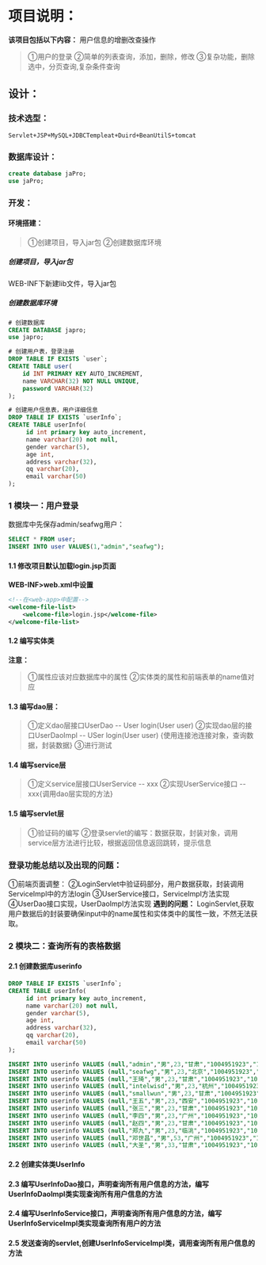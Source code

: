 # 项目说明：
**该项目包括以下内容：**
用户信息的增删改查操作
> ①用户的登录
> ②简单的列表查询，添加，删除，修改
> ③复杂功能，删除选中，分页查询,复杂条件查询

## 设计：
### 技术选型：
`Servlet+JSP+MySQL+JDBCTempleat+Duird+BeanUtilS+tomcat`
### 数据库设计：
```sql
create database jaPro;
use jaPro;
```
### 开发：
#### 环境搭建：
> ①创建项目，导入jar包
> ②创建数据库环境
##### 创建项目，导入jar包
WEB-INF下新建lib文件，导入jar包
##### 创建数据库环境
```sql
# 创建数据库
CREATE DATABASE japro;
use japro;

# 创建用户表，登录注册
DROP TABLE IF EXISTS `user`;
CREATE TABLE user(
    id INT PRIMARY KEY AUTO_INCREMENT,
    name VARCHAR(32) NOT NULL UNIQUE,
    password VARCHAR(32)
);

# 创建用户信息表，用户详细信息
DROP TABLE IF EXISTS `userInfo`;
CREATE TABLE userInfo(
     id int primary key auto_increment,
     name varchar(20) not null,
     gender varchar(5),
     age int,
     address varchar(32),
     qq	varchar(20),
     email varchar(50)
);
```    
### 1 模块一：用户登录
数据库中先保存admin/seafwg用户：
```sql
SELECT * FROM user;
INSERT INTO user VALUES(1,"admin","seafwg");
```
#### 1.1 修改项目默认加载login.jsp页面
**WEB-INF>web.xml中设置**
```xml
<!--在<web-app>中配置-->
<welcome-file-list>
    <welcome-file>login.jsp</welcome-file>
</welcome-file-list>
```
#### 1.2 编写实体类
**注意：**
> ①属性应该对应数据库中的属性
> ②实体类的属性和前端表单的name值对应

#### 1.3 编写dao层：
> ①定义dao层接口UserDao -- User login(User user)
> ②实现dao层的接口UserDaoImpl -- USer login(User user) {使用连接池连接对象，查询数据，封装数据}
> ③进行测试

#### 1.4 编写service层
> ①定义service层接口UserService -- xxx
> ②实现UserService接口 -- xxx{调用dao层实现的方法}

#### 1.5 编写servlet层
> ①验证码的编写
> ②登录servlet的编写：数据获取，封装对象，调用service层方法进行比较，根据返回信息返回跳转，提示信息

### 登录功能总结以及出现的问题： 
①前端页面调整： 
②LoginServlet中验证码部分，用户数据获取，封装调用ServiceImpl中的方法login 
③UserService接口，ServiceImpl方法实现 
④UserDao接口实现，UserDaoImpl方法实现 
**遇到的问题：**
LoginServlet,获取用户数据后的封装要确保input中的name属性和实体类中的属性一致，不然无法获取。


### 2 模块二：查询所有的表格数据
#### 2.1 创建数据库userinfo
```sql
DROP TABLE IF EXISTS `userInfo`;
CREATE TABLE userInfo(
     id int primary key auto_increment,
     name varchar(20) not null,
     gender varchar(5),
     age int,
     address varchar(32),
     qq	varchar(20),
     email varchar(50)
);

INSERT INTO userinfo VALUES (null,"admin","男",23,"甘肃","1004951923","1004951923@qq.com");
INSERT INTO userinfo VALUES (null,"seafwg","男",23,"北京","1004951923","1004951923@qq.com");
INSERT INTO userinfo VALUES (null,"王琦","男",23,"甘肃","1004951923","1004951923@qq.com");
INSERT INTO userinfo VALUES (null,"intelwisd","男",23,"杭州","1004951923","1004951923@qq.com");
INSERT INTO userinfo VALUES (null,"smallwun","男",23,"甘肃","1004951923","1004951923@qq.com");
INSERT INTO userinfo VALUES (null,"王五","男",23,"西安","1004951923","1004951923@qq.com");
INSERT INTO userinfo VALUES (null,"张三","男",23,"甘肃","1004951923","1004951923@qq.com");
INSERT INTO userinfo VALUES (null,"李四","男",23,"广州","1004951923","1004951923@qq.com");
INSERT INTO userinfo VALUES (null,"赵四","男",23,"甘肃","1004951923","1004951923@qq.com");
INSERT INTO userinfo VALUES (null,"郑九","男",23,"临洮","1004951923","1004951923@qq.com");
INSERT INTO userinfo VALUES (null,"邓世昌","男",53,"广州","1004951923","1004951923@qq.com");
INSERT INTO userinfo VALUES (null,"大圣","男",33,"甘肃","1004951923","1004951923@qq.com");
```
#### 2.2 创建实体类UserInfo
#### 2.3 编写UserInfoDao接口，声明查询所有用户信息的方法，编写UserInfoDaoImpl类实现查询所有用户信息的方法
#### 2.4 编写UserInfoService接口，声明查询所有用户信息的方法，编写UserInfoServiceImpl类实现查询所有用户的方法
#### 2.5 发送查询的servlet,创建UserInfoServiceImpl类，调用查询所有用户信息的方法